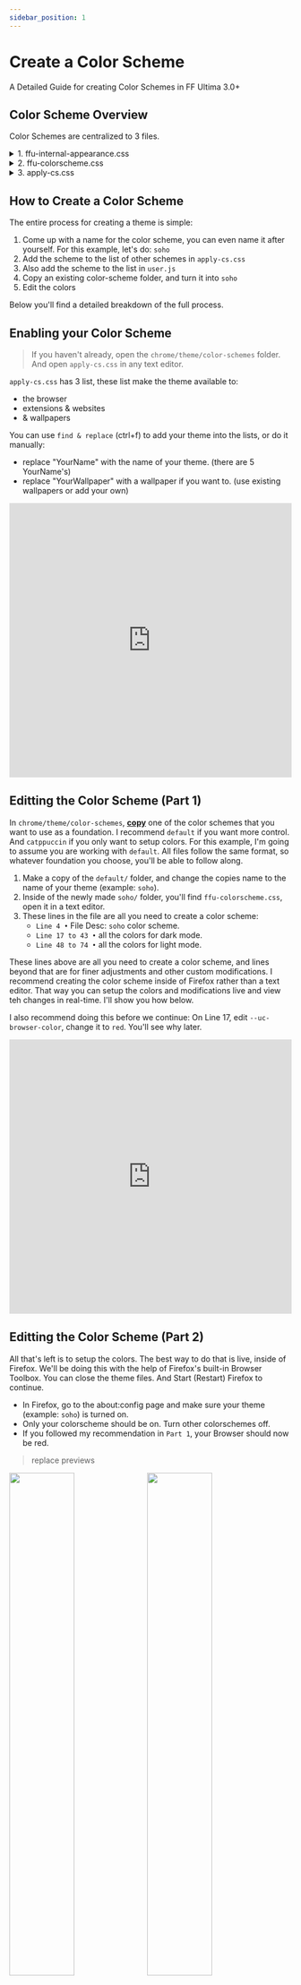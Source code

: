 ```yaml
---
sidebar_position: 1
---
```


# Create a Color Scheme

A Detailed Guide for creating Color Schemes in FF Ultima 3.0+


## Color Scheme Overview
Color Schemes are centralized to 3 files.

<details>
<summary>1. ffu-internal-appearance.css</summary>

This file is the foundation for FF Ultima's custom appearance. All color-schemes are built on top of this custom appearance by overriding colors, borders, shadows, and more. You actually do not need to worry about this file.
</details>

<details>
<summary>2. ffu-colorscheme.css</summary>

Each color scheme has a `chrome/theme/color-schemes/folder`. Inside of this folder you will find a `ffu-colorscheme.css` file. To create your own color scheme, you will essentially need to recreate this structure, for your own theme.
</details>

<details>
<summary>3. apply-cs.css</summary>

This file connects all color-schemes to the browser, by importing them in a series of 3 list.
- the browser
- extensions & all websites
- & wallpapers
</details>


## How to Create a Color Scheme

The entire process for creating a theme is simple:

1. Come up with a name for the color scheme, you can even name it after yourself. For this example, let's do: `soho`
2. Add the scheme to the list of other schemes in `apply-cs.css`
3. Also add the scheme to the list in `user.js`
4. Copy an existing color-scheme folder, and turn it into `soho`
5. Edit the colors

Below you'll find a detailed breakdown of the full process.


## Enabling your Color Scheme

> If you haven't already, open the `chrome/theme/color-schemes` folder. And open `apply-cs.css` in any text editor.

`apply-cs.css` has 3 list, these list make the theme available to:
- the browser
- extensions & websites
- & wallpapers

You can use `find & replace` (ctrl+f) to add your theme into the lists, or do it manually:

- replace "YourName" with the name of your theme. (there are 5 YourName's)
- replace "YourWallpaper" with a wallpaper if you want to. (use existing wallpapers or add your own)

<iframe width="100%" height="490" src="https://www.youtube.com/embed/k_LDUiQFHy4?si=CggHPUiLrNU6vyPW" title="YouTube video player" frameborder="0" allow="accelerometer; autoplay; clipboard-write; encrypted-media; gyroscope; picture-in-picture; web-share; fullscreen" referrerpolicy="strict-origin-when-cross-origin" allowfullscreen></iframe>

## Editting the Color Scheme (Part 1)

In `chrome/theme/color-schemes`, <ins>**copy**</ins> one of the color schemes that you want to use as a foundation. I recommend `default` if you want more control. And `catppuccin` if you only want to setup colors. For this example, I'm going to assume you are working with `default`. All files follow the same format, so whatever foundation you choose, you'll be able to follow along.

1. Make a copy of the `default/` folder, and change the copies name to the name of your theme (example: `soho`).
2. Inside of the newly made `soho/` folder, you'll find `ffu-colorscheme.css`, open it in a text editor.
3. These lines in the file are all you need to create a color scheme:
    - `Line 4 •` File Desc: `soho` color scheme.
    - `Line 17 to 43 •` all the colors for dark mode.
    - `Line 48 to 74 •` all the colors for light mode.

These lines above are all you need to create a color scheme, and lines beyond that are for finer adjustments and other custom modifications. I recommend creating the color scheme inside of Firefox rather than a text editor. That way you can setup the colors and modifications live and view teh changes in real-time. I'll show you how below.

I also recommend doing this before we continue: On Line 17, edit `--uc-browser-color`, change it to `red`. You'll see why later.

<iframe width="100%" height="490" src="https://www.youtube.com/embed/6dLPyCBM16E?si=jnHjDpoiHAFrfq5k" title="YouTube video player" frameborder="0" allow="accelerometer; autoplay; clipboard-write; encrypted-media; gyroscope; picture-in-picture; web-share; fullscreen" referrerpolicy="strict-origin-when-cross-origin" allowfullscreen></iframe>

## Editting the Color Scheme (Part 2)

All that's left is to setup the colors. The best way to do that is live, inside of Firefox. We'll be doing this with the help of Firefox's built-in Browser Toolbox. You can close the theme files. And Start (Restart) Firefox to continue.

- In Firefox, go to the about:config page and make sure your theme (example: `soho`) is turned on.
- Only your colorscheme should be on. Turn other colorschemes off.
- If you followed my recommendation in `Part 1`, your Browser should now be red.

> replace previews

<img src="https://github.com/user-attachments/assets/7dc5346f-7093-4433-9911-d23a33af1c26" width="48%" />
<img src="https://github.com/user-attachments/assets/51eb4629-5055-4f20-a0ea-8cfcab30c715" width="48%" />

>
- Open the browser toolbox (live debugger) with `ctrl+shift+alt+I`
- By default, you will be on the `Inspector` Tab. Go to the `Style Editor` tab.
- In `Style Editor`, Use the search bar to find your `ffu-colorscheme.css` file.
- The colorscheme files are alphabetical order. "YourName" should be at the top of your file.

<img src="https://github.com/user-attachments/assets/fefd2eda-3b28-4b0f-acc2-8fb22fbf0e53" width="48%" />
<img src="https://github.com/user-attachments/assets/0070b8d2-9b3d-4dad-bc8a-06b93fc430c2" width="48%" />

>
- Now edit the colors. You'll see the Browser Colors changing with every edit you make.

![11 fix it and ship it ](https://github.com/user-attachments/assets/f15cbb57-1505-4141-b903-e7b7002583c0)

- Like I said in `Part 1`: *"these lines are all you need to create a color scheme.."*
    - `Line 17 to 43 •` all the colors for dark mode.
    - `Line 48 to 74 •` all the colors for light mode.
- You can save your changes straight to the file. Press `ctrl+s` or click <ins>save</ins> next to the file name.
- You can also peek at the other `ffu-colorscheme` themes in the file list for inspiration.
- You can undo & redo mistakes with `ctrl+z` & `ctrl+y`.

## Fine-tuning Appearances (optional)

- Beyond line 78, of the color scheme file.. You'll see how the color scheme overrides existing firefox variables to setup all of the colors.
- You can make the browser as ugly, or as pretty, as you want it to be.
- Even further, you can control "when" and "where" the colors are applied to "what".
- Most color schemes keep the same border-radius (--uc-button-border-radius) for buttons, you don't have to.
- Most color schemes keep the same Custom Icons. You don't have to.
- You can even delete everything under line 78 & let FF Ultima handle the rest.

## Finalizing your Color Scheme

Now that you have your Shiny New Theme, you can switch between your theme & others, anytime, in about:config.

Note: If you would like your theme to be included in future updates of FF ULTIMA you can share it through the Github. You would then be considered a Contributor to 'FF ULTIMA' by providing an alternate Style to many other Users of the theme. And Your Color Scheme will be easily enabled and kept updated with future versions of FF ULTIMA.

To share your theme, you can submit a pull request (recommended) or open an issue, with the uploaded files. See also: [Color Scheme Presentation](https://github.com/soulhotel/FF-ULTIMA/tree/main/theme/color-schemes/catppuccin-mocha). Remember the folder you copied to create the color scheme folder, use that as a template to present the Color Scheme to other Users. Credit Yourself, and provide more details if you want to.

With that said, I'll take care of the rest. Best regards, *Soulhotel*.
